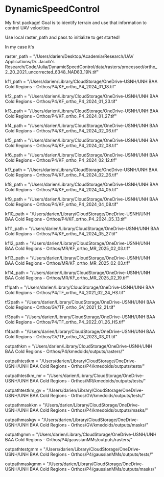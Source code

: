 # DynamicSpeedControl
My first package! Goal is to identify terrain and use that information to control UAV velocities

Use local raster_path and pass to initialize to get started!

In my case it's

raster_path = "/Users/darien/Desktop/Academia/Research/UAV Applications/Dr. Jacob's Research/Code/Julia/DynamicSpeedControl/data/rasters/processed/ortho_2_20_2021_uncorrected_6348_NAD83_19N.tif"

kf1_path = "/Users/darien/Library/CloudStorage/OneDrive-USNH/UNH BAA Cold Regions - Orthos/P4/KF_ortho_P4_2024_01_18.tif"

kf2_path = "/Users/darien/Library/CloudStorage/OneDrive-USNH/UNH BAA Cold Regions - Orthos/P4/KF_ortho_P4_2024_01_23.tif"

kf3_path = "/Users/darien/Library/CloudStorage/OneDrive-USNH/UNH BAA Cold Regions - Orthos/P4/KF_ortho_P4_2024_01_27.tif"

kf4_path = "/Users/darien/Library/CloudStorage/OneDrive-USNH/UNH BAA Cold Regions - Orthos/P4/KF_ortho_P4_2024_02_06.tif"

kf5_path = "/Users/darien/Library/CloudStorage/OneDrive-USNH/UNH BAA Cold Regions - Orthos/P4/KF_ortho_P4_2024_02_08.tif"

kf6_path = "/Users/darien/Library/CloudStorage/OneDrive-USNH/UNH BAA Cold Regions - Orthos/P4/KF_ortho_P4_2024_02_12.tif"

kf7_path = "/Users/darien/Library/CloudStorage/OneDrive-USNH/UNH BAA Cold Regions - Orthos/P4/KF_ortho_P4_2024_02_26.tif"

kf8_path = "/Users/darien/Library/CloudStorage/OneDrive-USNH/UNH BAA Cold Regions - Orthos/P4/KF_ortho_P4_2024_04_05.tif"

kf9_path = "/Users/darien/Library/CloudStorage/OneDrive-USNH/UNH BAA Cold Regions - Orthos/P4/KF_ortho_P4_2024_04_08.tif"

kf10_path = "/Users/darien/Library/CloudStorage/OneDrive-USNH/UNH BAA Cold Regions - Orthos/P4/KF_ortho_P4_2024_05_13.tif"

kf11_path = "/Users/darien/Library/CloudStorage/OneDrive-USNH/UNH BAA Cold Regions - Orthos/P4/KF_ortho_P4_2024_05_27.tif"

kf12_path = "/Users/darien/Library/CloudStorage/OneDrive-USNH/UNH BAA Cold Regions - Orthos/MR/KF_ortho_MR_2025_02_03.tif"

kf13_path = "/Users/darien/Library/CloudStorage/OneDrive-USNH/UNH BAA Cold Regions - Orthos/MR/KF_ortho_MR_2025_02_03.tif"

kf14_path = "/Users/darien/Library/CloudStorage/OneDrive-USNH/UNH BAA Cold Regions - Orthos/MR/KF_ortho_MR_2025_02_19.tif"

tf1path = "/Users/darien/Library/CloudStorage/OneDrive-USNH/UNH BAA Cold Regions - Orthos/P4/TF_ortho_P4_2021_02_24_HS.tif"

tf2path = "/Users/darien/Library/CloudStorage/OneDrive-USNH/UNH BAA Cold Regions - Orthos/GV/TF_ortho_GV_2021_12_21.tif"

tf3path = "/Users/darien/Library/CloudStorage/OneDrive-USNH/UNH BAA Cold Regions - Orthos/P4/TF_ortho_P4_2022_01_26_HS.tif"

tf4path = "/Users/darien/Library/CloudStorage/OneDrive-USNH/UNH BAA Cold Regions - Orthos/GV/TF_ortho_GV_2023_03_01.tif"

outpathkm = "/Users/darien/Library/CloudStorage/OneDrive-USNH/UNH BAA Cold Regions - Orthos/P4/kmedoids/outputs/rasters/"

outpathtestkm = "/Users/darien/Library/CloudStorage/OneDrive-USNH/UNH BAA Cold Regions - Orthos/P4/kmedoids/outputs/tests/"

outpathtestkm_mr = "/Users/darien/Library/CloudStorage/OneDrive-USNH/UNH BAA Cold Regions - Orthos/MR/kmedoids/outputs/tests/"

outpathtestkm_gv = "/Users/darien/Library/CloudStorage/OneDrive-USNH/UNH BAA Cold Regions - Orthos/GV/kmedoids/outputs/tests/"

outpathmaskkm = "/Users/darien/Library/CloudStorage/OneDrive-USNH/UNH BAA Cold Regions - Orthos/P4/kmedoids/outputs/masks/"

outpathmaskgv = "/Users/darien/Library/CloudStorage/OneDrive-USNH/UNH BAA Cold Regions - Orthos/GV/kmedoids/outputs/masks/"

outpathgmm = "/Users/darien/Library/CloudStorage/OneDrive-USNH/UNH BAA Cold Regions - Orthos/P4/gaussianMMs/outputs/rasters/"

outpathtestgmm = "/Users/darien/Library/CloudStorage/OneDrive-USNH/UNH BAA Cold Regions - Orthos/P4/gaussianMMs/outputs/tests/"

outpathmaskgmm = "/Users/darien/Library/CloudStorage/OneDrive-USNH/UNH BAA Cold Regions - Orthos/P4/gaussianMMs/outputs/masks/"
